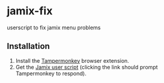 # jamix-fix
userscript to fix jamix menu problems
## Installation
1. Install the [Tampermonkey](https://tampermonkey.net) browser extension.
2. Get the [Jamix user script](https://raw.githubusercontent.com/myvaughn/jamix-fix/main/jamixFix.user.js) (clicking the link should prompt Tampermonkey to respond).
